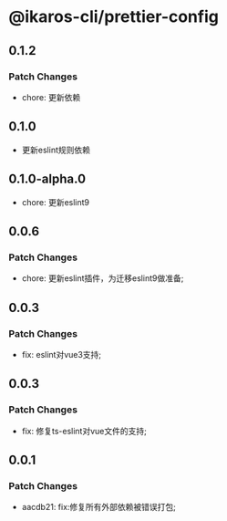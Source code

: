 # @ikaros-cli/prettier-config

## 0.1.2

### Patch Changes

- chore: 更新依赖

## 0.1.0

- 更新eslint规则依赖

## 0.1.0-alpha.0

- chore: 更新eslint9

## 0.0.6

### Patch Changes

- chore: 更新eslint插件，为迁移eslint9做准备;

## 0.0.3

### Patch Changes

- fix: eslint对vue3支持;

## 0.0.3

### Patch Changes

- fix: 修复ts-eslint对vue文件的支持;

## 0.0.1

### Patch Changes

- aacdb21: fix:修复所有外部依赖被错误打包;
